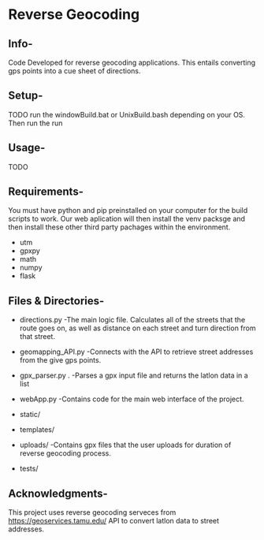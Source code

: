 # Reverse Geocoding 

## Info-
Code Developed for reverse geocoding applications. This entails converting gps points into a cue sheet of directions. 

## Setup-
TODO
run the windowBuild.bat or UnixBuild.bash depending on your OS. 
Then run the run 

## Usage- 
TODO

## Requirements-
You must have python and pip preinstalled on your computer for the build scripts to work. Our web aplication will then install the venv packsge and then install these other third party pachages within the environment. 
- utm
- gpxpy
- math
- numpy
- flask

## Files & Directories-
* directions.py
-The main logic file. Calculates all of the streets that the route goes on, as well as distance on each street and turn direction from that street. 

* geomapping_API.py
-Connects with the API to retrieve street addresses from the give gps points.

* gpx_parser.py .
-Parses a gpx input file and returns the latlon data in a list

* webApp.py
-Contains code for the main web interface of the project.

* static/

* templates/

* uploads/
-Contains gpx files that the user uploads for duration of reverse geocoding process.

* tests/

## Acknowledgments-
This project uses reverse geocoding serveces from https://geoservices.tamu.edu/ API to convert latlon data to street addresses. 
